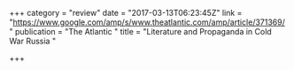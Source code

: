 +++
category = "review"
date = "2017-03-13T06:23:45Z"
link = "https://www.google.com/amp/s/www.theatlantic.com/amp/article/371369/"
publication = "The Atlantic "
title = "Literature and Propaganda in Cold War Russia "

+++
